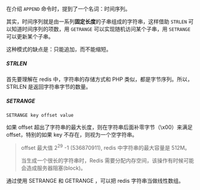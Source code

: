 在介绍 `APPEND` 命令时，提到了一个名词：时间序列。

其实，时间序列就是由一系列**固定长度**的子串组成的字符串，这样借助 `STRLEN` 可以知道时间序列的项数，用 `GETRANGE` 可以实现随机访问某个子串，用 `SETRANGE` 可以更新某个子串。

这种模式的缺点是：只能追加，而不能缩短。

##### STRLEN

首先要理解在 redis 中，字符串的存储方式和 PHP 类似，都是字节序列。所以，STRLEN 是返回字符串字节的数量。

##### SETRANGE

`SETRANGE key offset value` 

如果 offset 超出了字符串的最大长度，则在字符串后面补零字节（\x00）来满足 offset，特别的如果 key 不存在，则视为一个空字符串。

> offset 最大值  2<sup>29</sup> -1 (536870911),  redis 中字符串的最大容量是 512M。
>
> 当生成一个很长的字符串时，Redis 需要分配内存空间，该操作有时候可能会造成服务器阻塞(block)。

通过使用 SETRANGE 和 GETRANGE ，可以把 redis 字符串当做线性数组。